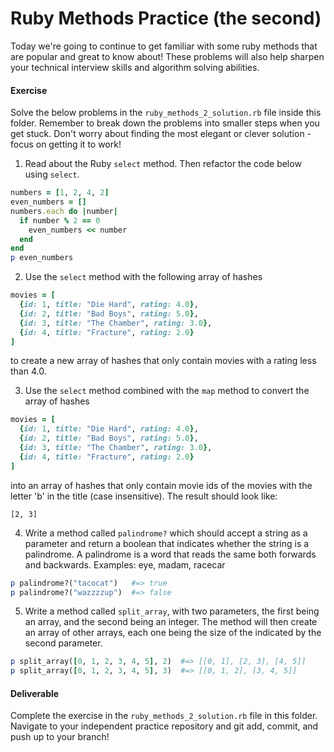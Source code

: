 # Ruby Methods Practice (the second)

Today we're going to continue to get familiar with some ruby methods that are popular and great to know about! These problems will also help sharpen your technical interview skills and algorithm solving abilities. 

#### Exercise

Solve the below problems in the `ruby_methods_2_solution.rb` file inside this folder. Remember to break down the problems into smaller steps when you get stuck. Don't worry about finding the most elegant or clever solution - focus on getting it to work!

1. Read about the Ruby `select` method. Then refactor the code below using `select`.
```ruby
numbers = [1, 2, 4, 2]
even_numbers = []
numbers.each do |number|
  if number % 2 == 0
    even_numbers << number
  end
end
p even_numbers
```


2. Use the `select` method with the following array of hashes
```ruby
movies = [
  {id: 1, title: "Die Hard", rating: 4.0},
  {id: 2, title: "Bad Boys", rating: 5.0},
  {id: 3, title: "The Chamber", rating: 3.0},
  {id: 4, title: "Fracture", rating: 2.0}
]
```
to create a new array of hashes that only contain movies with a rating less than 4.0.


3. Use the `select` method combined with the `map` method to convert the array of hashes
```ruby
movies = [
  {id: 1, title: "Die Hard", rating: 4.0},
  {id: 2, title: "Bad Boys", rating: 5.0},
  {id: 3, title: "The Chamber", rating: 3.0},
  {id: 4, title: "Fracture", rating: 2.0}
]
```
into an array of hashes that only contain movie ids of the movies with the letter 'b' in the title (case insensitive). The result should look like:
```
[2, 3]
```

4. Write a method called `palindrome?` which should accept a string as a parameter and return a boolean that indicates whether the string is a palindrome. A palindrome is a word that reads the same both forwards and backwards. Examples: eye, madam, racecar
```ruby
p palindrome?("tacocat")   #=> true
p palindrome?("wazzzzup")  #=> false
```


5. Write a method called `split_array`, with two parameters, the first being an array, and the second being an integer. The method will then create an array of other arrays, each one being the size of the indicated by the second parameter. 
```ruby
p split_array([0, 1, 2, 3, 4, 5], 2)  #=> [[0, 1], [2, 3], [4, 5]]
p split_array([0, 1, 2, 3, 4, 5], 3)  #=> [[0, 1, 2], [3, 4, 5]]
```

#### Deliverable
Complete the exercise in the `ruby_methods_2_solution.rb` file in this folder. Navigate to your independent practice repository and git add, commit, and push up to your branch!

